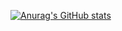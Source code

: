 [![Anurag's GitHub stats](https://github-readme-stats.vercel.app/api?username=ferprez)](https://github.com/anuraghazra/github-readme-stats)
